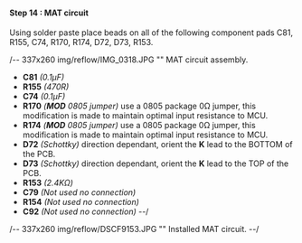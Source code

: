 #### Step 14 : MAT circuit ####

Using solder paste place beads on all of the following component pads C81, R155, C74, R170, R174, D72, D73, R153.

/-- 337x260 img/reflow/IMG_0318.JPG "" MAT circuit assembly. 

- **C81**  *(0.1µF)* 
- **R155** *(470R)*
- **C74**  *(0.1µF)* 
- **R170** *(**MOD** 0805 jumper)* use a 0805 package 0&ohm; jumper, this modification is made to maintain optimal input resistance to MCU.
- **R174** *(**MOD** 0805 jumper)* use a 0805 package 0&ohm; jumper, this modification is made to maintain optimal input resistance to MCU.
- **D72**  *(Schottky)* direction dependant, orient the **K** lead to the BOTTOM of the PCB.
- **D73**  *(Schottky)* direction dependant, orient the **K** lead to the TOP of the PCB.
- **R153** *(2.4K&ohm;)*
- **C79**  *(Not used no connection)*
- **R154** *(Not used no connection)*
- **C92**  *(Not used no connection)*
--/

/-- 337x260 img/reflow/DSCF9153.JPG "" Installed MAT circuit. --/
